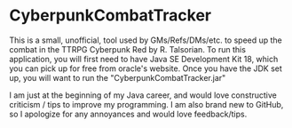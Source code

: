 # CyberpunkCombatTracker
This is a small, unofficial, tool used by GMs/Refs/DMs/etc. to speed up the combat in the TTRPG Cyberpunk Red by R. Talsorian.
To run this application, you will first need to have Java SE Development Kit 18, which you can pick up for free from oracle's website.
Once you have the JDK set up, you will want to run the "CyberpunkCombatTracker.jar"

I am just at the beginning of my Java career, and would love constructive criticism / tips to improve my programming. I am also brand new to GitHub, so I apologize for any annoyances and would love feedback/tips.
